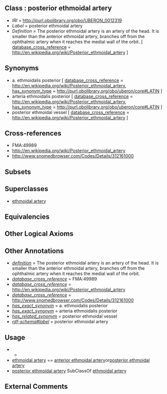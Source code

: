 
## Class : posterior ethmoidal artery

 * *IRI* = http://purl.obolibrary.org/obo/UBERON_0012319
 * *Label* = posterior ethmoidal artery
 * *Definition* = The posterior ethmoidal artery is an artery of the head. It is smaller than the anterior ethmoidal artery, branches off from the ophthalmic artery when it reaches the medial wall of the orbit. [ [database_cross_reference](../../ef/oboInOwl#hasDbXref.md) = http://en.wikipedia.org/wiki/Posterior_ethmoidal_artery ]

## Synonyms

 * a. ethmoidalis posterior [ [database_cross_reference](../../ef/oboInOwl#hasDbXref.md) = http://en.wikipedia.org/wiki/Posterior_ethmoidal_artery, [has_synonym_type](../../pe/oboInOwl#hasSynonymType.md) = http://purl.obolibrary.org/obo/uberon/core#LATIN ]
 * arteria ethmoidalis posterior [ [database_cross_reference](../../ef/oboInOwl#hasDbXref.md) = http://en.wikipedia.org/wiki/Posterior_ethmoidal_artery, [has_synonym_type](../../pe/oboInOwl#hasSynonymType.md) = http://purl.obolibrary.org/obo/uberon/core#LATIN ]
 * posterior ethmoidal vessel [ [database_cross_reference](../../ef/oboInOwl#hasDbXref.md) = http://en.wikipedia.org/wiki/Posterior_ethmoidal_artery ]

## Cross-references

 * FMA:49989
 * http://en.wikipedia.org/wiki/Posterior_ethmoidal_artery
 * http://www.snomedbrowser.com/Codes/Details/312161000

## Subsets


## Superclasses

 * [ethmoidal artery](../../UBERON/93/UBERON_0005193.md)

## Equivalencies


## Other Logical Axioms


## Other Annotations

 * *[definition](../../IAO/15/IAO_0000115.md)* = The posterior ethmoidal artery is an artery of the head. It is smaller than the anterior ethmoidal artery, branches off from the ophthalmic artery when it reaches the medial wall of the orbit.
 * *[database_cross_reference](../../ef/oboInOwl#hasDbXref.md)* = FMA:49989
 * *[database_cross_reference](../../ef/oboInOwl#hasDbXref.md)* = http://en.wikipedia.org/wiki/Posterior_ethmoidal_artery
 * *[database_cross_reference](../../ef/oboInOwl#hasDbXref.md)* = http://www.snomedbrowser.com/Codes/Details/312161000
 * *[has_exact_synonym](../../ym/oboInOwl#hasExactSynonym.md)* = a. ethmoidalis posterior
 * *[has_exact_synonym](../../ym/oboInOwl#hasExactSynonym.md)* = arteria ethmoidalis posterior
 * *[has_related_synonym](../../ym/oboInOwl#hasRelatedSynonym.md)* = posterior ethmoidal vessel
 * *[rdf-schema#label](../../el/rdf-schema#label.md)* = posterior ethmoidal artery

## Usage

 * -
 * [ethmoidal artery](../../UBERON/93/UBERON_0005193.md) == [anterior ethmoidal artery](../../UBERON/18/UBERON_0012318.md)or[posterior ethmoidal artery](../../UBERON/19/UBERON_0012319.md)
 * [posterior ethmoidal artery](../../UBERON/19/UBERON_0012319.md) SubClassOf [ethmoidal artery](../../UBERON/93/UBERON_0005193.md)

## External Comments

